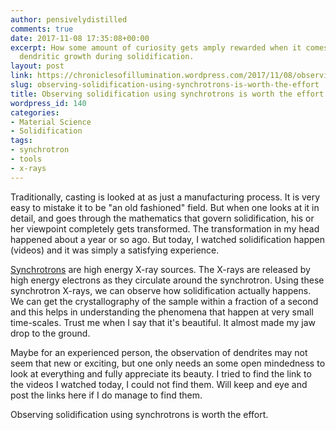 ```yaml
---
author: pensivelydistilled
comments: true
date: 2017-11-08 17:35:08+00:00
excerpt: How some amount of curiosity gets amply rewarded when it comes to observing
  dendritic growth during solidification.
layout: post
link: https://chroniclesofillumination.wordpress.com/2017/11/08/observing-solidification-using-synchrotrons-is-worth-the-effort/
slug: observing-solidification-using-synchrotrons-is-worth-the-effort
title: Observing solidification using synchrotrons is worth the effort.
wordpress_id: 140
categories:
- Material Science
- Solidification
tags:
- synchrotron
- tools
- x-rays
---
```


Traditionally, casting is looked at as just a manufacturing process. It is very easy to mistake it to be "an old fashioned" field. But when one looks at it in detail, and goes through the mathematics that govern solidification, his or her viewpoint completely gets transformed. The transformation in my head happened about a year or so ago. But today, I watched solidification happen (videos) and it was simply a satisfying experience.

[Synchrotrons](https://en.wikipedia.org/wiki/Synchrotron) are high energy X-ray sources. The X-rays are released by high energy electrons as they circulate around the synchrotron. Using these synchrotron X-rays, we can observe how solidification actually happens. We can get the crystallography of the sample within a fraction of a second and this helps in understanding the phenomena that happen at very small time-scales. Trust me when I say that it's beautiful. It almost made my jaw drop to the ground.

Maybe for an experienced person, the observation of dendrites may not seem that new or exciting, but one only needs an some open mindedness to look at everything and fully appreciate its beauty. I tried to find the link to the videos I watched today, I could not find them. Will keep and eye and post the links here if I do manage to find them.

Observing solidification using synchrotrons is worth the effort.
